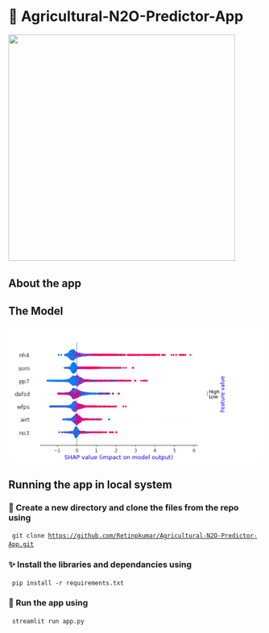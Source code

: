 # 🌿 Agricultural-N2O-Predictor-App
<img src="https://user-images.githubusercontent.com/67088817/149493078-e9c86f91-b41d-48a6-981b-a190114f67de.png" width="450" height="450"></img>

## About the app

## The Model
<img src="https://github.com/Retinpkumar/Agricultural-N2O-Predictor-App/blob/main/plots/summaryplot.png"></img>

## Running the app in local system
### 📁 Create a new directory and clone the files from the repo using
<code> git clone https://github.com/Retinpkumar/Agricultural-N2O-Predictor-App.git</code>
### ✨ Install the libraries and dependancies using
<code> pip install -r requirements.txt </code>
### 🏃‍ Run the app using
<code> streamlit run app.py </code>
